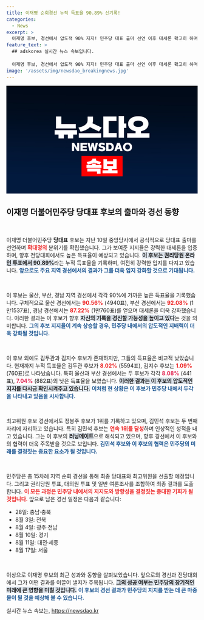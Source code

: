 ```yaml
---
title: 이재명 순회경선 누적 득표율 90.89% 신기록!
categories:
  - News
excerpt: >
  이재명 후보, 경선에서 압도적 90% 지지! 민주당 대표 출마 선언 이후 대세론 확고히 하며 2년 전 기록 경신 가능성을 높이고 있다. 웹에서 더 자세한 내용을 확인하세요!
feature_text: >
  ## adskorea 실시간 뉴스 속보입니다.

  이재명 후보, 경선에서 압도적 90% 지지! 민주당 대표 출마 선언 이후 대세론 확고히 하며 2년 전 기록 경신 가능성을 높이고 있다. 웹에서 더 자세한 내용을 확인하세요!
image: '/assets/img/newsdao_breakingnews.jpg'
---
```


<p><img src="/assets/img/newsdao_breakingnews.jpg" alt="adskorea 속보" /></p>

<h2 data-ke-size="size26">이재명 더불어민주당 당대표 후보의 출마와 경선 동향</h2>

<p data-ke-size="size16">&nbsp;</p>

<p>이재명 더불어민주당 <b>당대표</b> 후보는 지난 10일 중앙당사에서 공식적으로 당대표 출마를 선언하며 <b><span style="color: #ee2323;">확대명의</span></b> 분위기를 확립했습니다. 그가 보여준 지지율은 강력한 대세론을 입증하며, 향후 전당대회에서도 높은 득표율이 예상되고 있습니다. <b><span style="background-color: #21538527;">이 후보는 권리당원 온라인 투표에서 90.89%</span></b>라는 누적 득표율을 기록하며, 여전히 강력한 입지를 다지고 있습니다. <b><span style="color: #1a5490;">앞으로도 주요 지역 경선에서의 결과가 그를 더욱 입지 강화할 것으로 기대됩니다.</span></b></p>

<p data-ke-size="size16">&nbsp;</p>

<p>이 후보는 울산, 부산, 경남 지역 경선에서 각각 90%에 가까운 높은 득표율을 기록했습니다. 구체적으로 울산 경선에서는 <b><span style="color: #ee2323;">90.56%</span></b> (4940표), 부산 경선에서는 <b><span style="color: #ee2323;">92.08%</span></b> (1만1537표), 경남 경선에서는 <b><span style="color: #ee2323;">87.22%</span></b> (1만760표)를 얻으며 대세론을 더욱 강화했습니다. 이러한 결과는 이 후보가 향후 <b><span style="background-color: #21538527;">자신의 기록을 경신할 가능성을 높이고 있다</span></b>는 것을 의미합니다. <b><span style="color: #1a5490;">그의 후보 지지율이 계속 상승할 경우, 민주당 내에서의 압도적인 지배력이 더욱 강화될 것입니다.</span></b></p>

<p data-ke-size="size16">&nbsp;</p>

<p>이 후보 외에도 김두관과 김지수 후보가 존재하지만, 그들의 득표율은 비교적 낮았습니다. 현재까지 누적 득표율은 김두관 후보가 <b><span style="color: #ee2323;">8.02%</span></b> (5594표), 김지수 후보는 <b><span style="color: #ee2323;">1.09%</span></b> (760표)로 나타났습니다. 특히 울산과 부산 경선에서는 두 후보가 각각 <b><span style="color: #e22f59;">8.08%</span></b> (441표), <b><span style="color: #e22f59;">7.04%</span></b> (882표)의 낮은 득표율을 보였습니다. <b><span style="background-color: #21538527;">이러한 결과는 이 후보의 압도적인 지지를 다시금 확인시켜주고 있습니다.</span></b> <b><span style="color: #1a5490;">이처럼 현 상황은 이 후보가 민주당 내에서 두각을 나타내고 있음을 시사합니다.</span></b></p>

<p data-ke-size="size16">&nbsp;</p>

<p>최고위원 후보 경선에서도 정봉주 후보가 1위를 기록하고 있으며, 김민석 후보는 두 번째 자리에 자리하고 있습니다. 특히 김민석 후보는 <b><span style="color: #ee2323;">연속 1위를 달성</span></b>하며 인상적인 성적을 내고 있습니다. 그는 이 후보의 <b><span style="background-color: #21538527;">러닝메이트</span></b>으로 해석되고 있으며, 향후 경선에서 이 후보와의 협력이 더욱 주목받을 것으로 보입니다. <b><span style="color: #1a5490;">김민석 후보와 이 후보의 협력은 민주당의 미래를 결정짓는 중요한 요소가 될 것입니다.</span></b></p>

<p data-ke-size="size16">&nbsp;</p>

<p>민주당은 총 15차례 지역 순회 경선을 통해 최종 당대표와 최고위원을 선출할 예정입니다. 그리고 권리당원 투표, 대의원 투표 및 일반 여론조사를 조합하여 최종 결과를 도출합니다. <b><span style="color: #ee2323;">이 모든 과정은 민주당 내에서의 지지도와 방향성을 결정짓는 중대한 기회가 될 것입니다.</span></b> 앞으로 남은 경선 일정은 다음과 같습니다:</p>

<ul>
    <li>28일: 충남·충북</li>
    <li>8월 3일: 전북</li>
    <li>8월 4일: 광주·전남</li>
    <li>8월 10일: 경기</li>
    <li>8월 11일: 대전·세종</li>
    <li>8월 17일: 서울</li>
</ul>

<p data-ke-size="size16">&nbsp;</p>

<p>이상으로 이재명 후보의 최근 성과와 동향을 살펴보았습니다. 앞으로의 경선과 전당대회에서 그가 어떤 결과를 이끌어 낼지가 주목됩니다. <b><span style="background-color: #21538527;">그의 성공 여부는 민주당의 장기적인 미래에 큰 영향을 미칠 것입니다.</span></b> <b><span style="color: #1a5490;">이 후보의 경선 결과가 민주당의 지지를 받는 데 큰 마중물이 될 것을 예상해 볼 수 있습니다.</span></b></p>
실시간 뉴스 속보는, <a href="https://newsdao.kr" rel="dofollow">https://newsdao.kr</a>


